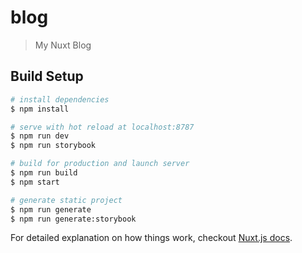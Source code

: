 # blog

> My Nuxt Blog

## Build Setup

``` bash
# install dependencies
$ npm install

# serve with hot reload at localhost:8787
$ npm run dev
$ npm run storybook

# build for production and launch server
$ npm run build
$ npm start

# generate static project
$ npm run generate
$ npm run generate:storybook
```

For detailed explanation on how things work, checkout [Nuxt.js docs](https://nuxtjs.org).
